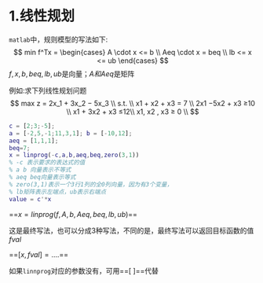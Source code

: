# 1.线性规划

`matlab`中，规则模型的写法如下:
$$
min f^Tx = \begin{cases}
A \cdot x <= b \\
Aeq \cdot x = beq \\ 
lb <= x <= ub 
\end{cases}
$$
$f,x,b,beq,lb,ub$是向量；$A和Aeq$是矩阵

例如:求下列线性规划问题
$$
max z = 2x_1 + 3x_2 − 5x_3 \\
s.t. \\  x1 + x2 + x3 = 7 \\
 2x1 −5x2 + x3 ≥10 \\ 
 x1 + 3x2 + x3 ≤12\\
 x1, x2 , x3 ≥ 0 \\
$$




```matlab
c = [2;3;-5];
a = [-2,5,-1;11,3,1]; b = [-10,12];
aeq = [1,1,1];
beq=7;
x = linprog(-c,a,b,aeq,beq,zero(3,1))
% -c 表示要求的表达式的值
% a b 向量表示不等式 
% aeq beq向量表示等式
% zero(3,1)表示一个3行1列的全0列向量，因为有3个变量，
% lb矩阵表示左端点，ub表示右端点
value = c'*x
```



==$x = linprog(f,A,b,Aeq,beq,lb,ub)$==

这是最终写法，也可以分成3种写法，不同的是，最终写法可以返回目标函数的值$fval$

==$[x,fval] =....$==



如果`linnprog`对应的参数没有，可用==[ ]==代替

